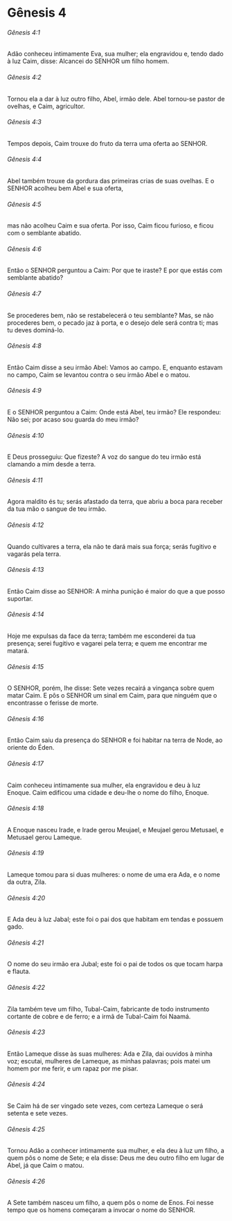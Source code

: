 # Gênesis 4

###### Gênesis 4:1

Adão conheceu intimamente Eva, sua mulher; ela engravidou e, tendo dado à luz Caim, disse: Alcancei do SENHOR um filho homem.

###### Gênesis 4:2

Tornou ela a dar à luz outro filho, Abel, irmão dele. Abel tornou-se pastor de ovelhas, e Caim, agricultor.

###### Gênesis 4:3

Tempos depois, Caim trouxe do fruto da terra uma oferta ao SENHOR.

###### Gênesis 4:4

Abel também trouxe da gordura das primeiras crias de suas ovelhas. E o SENHOR acolheu bem Abel e sua oferta,

###### Gênesis 4:5

mas não acolheu Caim e sua oferta. Por isso, Caim ficou furioso, e ficou com o semblante abatido.

###### Gênesis 4:6

Então o SENHOR perguntou a Caim: Por que te iraste? E por que estás com semblante abatido?

###### Gênesis 4:7

Se procederes bem, não se restabelecerá o teu semblante? Mas, se não procederes bem, o pecado jaz à porta, e o desejo dele será contra ti; mas tu deves dominá-lo.

###### Gênesis 4:8

Então Caim disse a seu irmão Abel: Vamos ao campo. E, enquanto estavam no campo, Caim se levantou contra o seu irmão Abel e o matou.

###### Gênesis 4:9

E o SENHOR perguntou a Caim: Onde está Abel, teu irmão? Ele respondeu: Não sei; por acaso sou guarda do meu irmão?

###### Gênesis 4:10

E Deus prosseguiu: Que fizeste? A voz do sangue do teu irmão está clamando a mim desde a terra.

###### Gênesis 4:11

Agora maldito és tu; serás afastado da terra, que abriu a boca para receber da tua mão o sangue de teu irmão.

###### Gênesis 4:12

Quando cultivares a terra, ela não te dará mais sua força; serás fugitivo e vagarás pela terra.

###### Gênesis 4:13

Então Caim disse ao SENHOR: A minha punição é maior do que a que posso suportar.

###### Gênesis 4:14

Hoje me expulsas da face da terra; também me esconderei da tua presença; serei fugitivo e vagarei pela terra; e quem me encontrar me matará.

###### Gênesis 4:15

O SENHOR, porém, lhe disse: Sete vezes recairá a vingança sobre quem matar Caim. E pôs o SENHOR um sinal em Caim, para que ninguém que o encontrasse o ferisse de morte.

###### Gênesis 4:16

Então Caim saiu da presença do SENHOR e foi habitar na terra de Node, ao oriente do Éden.

###### Gênesis 4:17

Caim conheceu intimamente sua mulher, ela engravidou e deu à luz Enoque. Caim edificou uma cidade e deu-lhe o nome do filho, Enoque.

###### Gênesis 4:18

A Enoque nasceu Irade, e Irade gerou Meujael, e Meujael gerou Metusael, e Metusael gerou Lameque.

###### Gênesis 4:19

Lameque tomou para si duas mulheres: o nome de uma era Ada, e o nome da outra, Zila.

###### Gênesis 4:20

E Ada deu à luz Jabal; este foi o pai dos que habitam em tendas e possuem gado.

###### Gênesis 4:21

O nome do seu irmão era Jubal; este foi o pai de todos os que tocam harpa e flauta.

###### Gênesis 4:22

Zila também teve um filho, Tubal-Caim, fabricante de todo instrumento cortante de cobre e de ferro; e a irmã de Tubal-Caim foi Naamá.

###### Gênesis 4:23

Então Lameque disse às suas mulheres: Ada e Zila, dai ouvidos à minha voz; escutai, mulheres de Lameque, as minhas palavras; pois matei um homem por me ferir, e um rapaz por me pisar.

###### Gênesis 4:24

Se Caim há de ser vingado sete vezes, com certeza Lameque o será setenta e sete vezes.

###### Gênesis 4:25

Tornou Adão a conhecer intimamente sua mulher, e ela deu à luz um filho, a quem pôs o nome de Sete; e ela disse: Deus me deu outro filho em lugar de Abel, já que Caim o matou.

###### Gênesis 4:26

A Sete também nasceu um filho, a quem pôs o nome de Enos. Foi nesse tempo que os homens começaram a invocar o nome do SENHOR.

